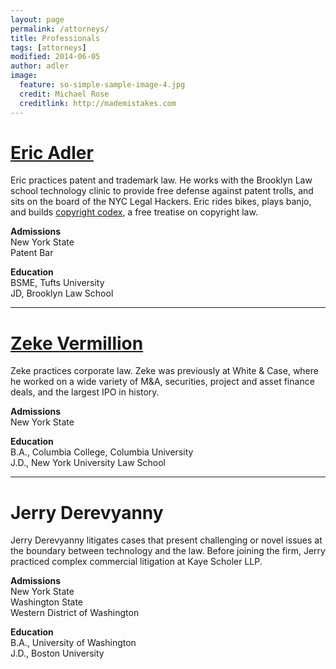 ```yaml
---
layout: page
permalink: /attorneys/
title: Professionals
tags: [attorneys]
modified: 2014-06-05
author: adler
image:
  feature: so-simple-sample-image-4.jpg
  credit: Michael Rose
  creditlink: http://mademistakes.com
---
```



# <a href = "/ericadler/">Eric Adler</a>

Eric practices patent and trademark law. He works with the Brooklyn Law school technology clinic to provide free defense against patent trolls, and sits on the board of the NYC Legal Hackers. Eric rides bikes, plays banjo, and builds <a href='http://www.copyrightcodex.com'>copyright codex</a>, a free treatise on copyright law.

<p class="sixcols">
<strong>Admissions</strong><br>
New York State<br>
Patent Bar <br>
</p>

<p class="sixcols">
<strong>Education</strong> <br>
BSME, Tufts University <br>
JD, Brooklyn Law School  <br>
</p>


- - - 

# <a href = "/zekevermillion/">Zeke Vermillion</a>

Zeke practices corporate law. Zeke was previously at White & Case, where he worked on a wide variety of M&A, securities, project and asset finance deals, and the largest IPO in history. 

<p class="sixcols">
<strong>Admissions</strong><br>
New York State<br>
</p>

<p class="sixcols">
<strong>Education</strong> <br>
B.A., Columbia College, Columbia University<br>
J.D., New York University Law School<br>
</p>



- - - 

# Jerry Derevyanny

Jerry Derevyanny litigates cases that present challenging or novel issues at the boundary between technology and the law. Before joining the firm, Jerry practiced complex commercial litigation at Kaye Scholer LLP.

<p class="sixcols">
<strong>Admissions</strong><br>
New York State<br>
Washington State<br>
Western District of Washington<br>
</p>

<p class="sixcols">
<strong>Education</strong> <br>
B.A., University of Washington<br>
J.D., Boston University<br>
</p>
